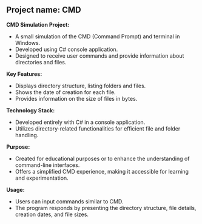 
## Project name: CMD

 **CMD Simulation Project:**
  - A small simulation of the CMD (Command Prompt) and terminal in Windows.
  - Developed using C# console application.
  - Designed to receive user commands and provide information about directories and files.

 **Key Features:**
  - Displays directory structure, listing folders and files.
  - Shows the date of creation for each file.
  - Provides information on the size of files in bytes.

 **Technology Stack:**
  - Developed entirely with C# in a console application.
  - Utilizes directory-related functionalities for efficient file and folder handling.

 **Purpose:**
  - Created for educational purposes or to enhance the understanding of command-line interfaces.
  - Offers a simplified CMD experience, making it accessible for learning and experimentation.

 **Usage:**
  - Users can input commands similar to CMD.
  - The program responds by presenting the directory structure, file details, creation dates, and file sizes.


